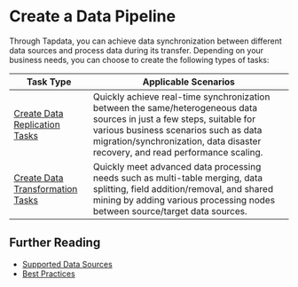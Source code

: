 # Create a Data Pipeline

Through Tapdata, you can achieve data synchronization between different data sources and process data during its transfer. Depending on your business needs, you can choose to create the following types of tasks:

| Task Type                                                      | Applicable Scenarios                                            |
| -------------------------------------------------------------- | -------------------------------------------------------------- |
| [Create Data Replication Tasks](../user-guide/data-pipeline/copy-data/create-task.md) | Quickly achieve real-time synchronization between the same/heterogeneous data sources in just a few steps, suitable for various business scenarios such as data migration/synchronization, data disaster recovery, and read performance scaling. |
| [Create Data Transformation Tasks](../user-guide/data-pipeline/data-development/create-task.md) | Quickly meet advanced data processing needs such as multi-table merging, data splitting, field addition/removal, and shared mining by adding various processing nodes between source/target data sources. |

## Further Reading

* [Supported Data Sources](../introduction/supported-databases.md)
* [Best Practices](../pipeline-tutorial/README.md)